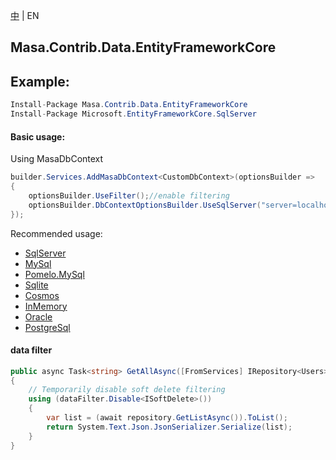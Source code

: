 [中](README.zh-CN.md) | EN

## Masa.Contrib.Data.EntityFrameworkCore

## Example:

```c#
Install-Package Masa.Contrib.Data.EntityFrameworkCore
Install-Package Microsoft.EntityFrameworkCore.SqlServer
```

#### Basic usage:

Using MasaDbContext

``` C#
builder.Services.AddMasaDbContext<CustomDbContext>(optionsBuilder =>
{
    optionsBuilder.UseFilter();//enable filtering
    optionsBuilder.DbContextOptionsBuilder.UseSqlServer("server=localhost;uid=sa;pwd=P@ssw0rd;database=identity");
});
```

Recommended usage:

- [SqlServer](../Masa.Contrib.Data.EntityFrameworkCore.SqlServer/README.md)
- [MySql](../Masa.Contrib.Data.EntityFrameworkCore.MySql/README.md)
- [Pomelo.MySql](../Masa.Contrib.Data.EntityFrameworkCore.Pomelo.MySql/README.md)
- [Sqlite](../Masa.Contrib.Data.EntityFrameworkCore.Sqlite/README.md)
- [Cosmos](../Masa.Contrib.Data.EntityFrameworkCore.Cosmos/README.md)
- [InMemory](../Masa.Contrib.Data.EntityFrameworkCore.InMemory/README.md)
- [Oracle](../Masa.Contrib.Data.EntityFrameworkCore.Oracle/README.md)
- [PostgreSql](../Masa.Contrib.Data.EntityFrameworkCore.PostgreSql/README.md)

#### data filter

``` C#
public async Task<string> GetAllAsync([FromServices] IRepository<Users> repository, [FromServices] IDataFilter dataFilter)
{
    // Temporarily disable soft delete filtering
    using (dataFilter.Disable<ISoftDelete>())
    {
        var list = (await repository.GetListAsync()).ToList();
        return System.Text.Json.JsonSerializer.Serialize(list);
    }
}
```